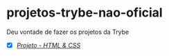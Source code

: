 # projetos-trybe-nao-oficial
Deu vontade de fazer os projetos da Trybe

- [x] _[Projeto - HTML & CSS]()_

